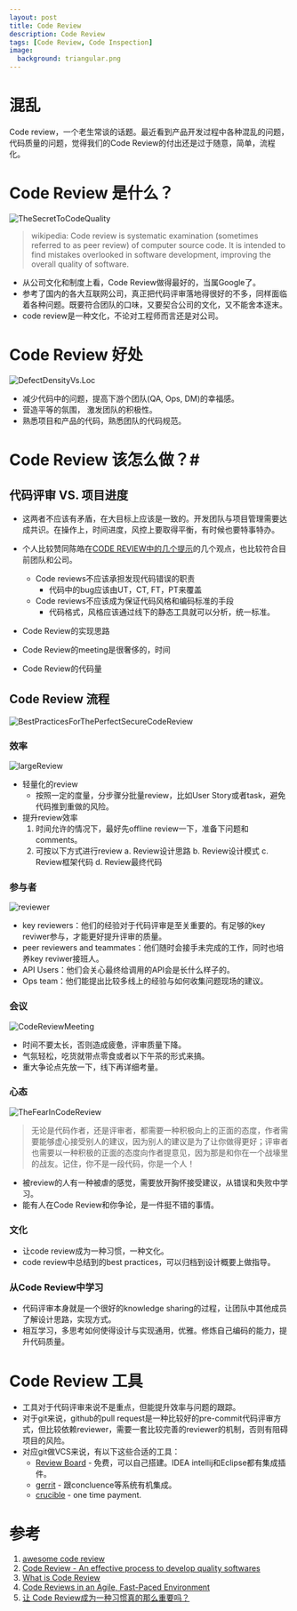 ```yaml
---
layout: post
title: Code Review
description: Code Review
tags: [Code Review, Code Inspection]
image:
  background: triangular.png
---
```


# 混乱 #
Code review，一个老生常谈的话题。最近看到产品开发过程中各种混乱的问题，代码质量的问题，觉得我们的Code Review的付出还是过于随意，简单，流程化。

# Code Review 是什么？ #

![TheSecretToCodeQuality](https://pbs.twimg.com/media/CgAbqE6W4AASmwe.jpg:large)

> wikipedia: Code review is systematic examination (sometimes referred to as peer review) of computer source code. It is intended to find mistakes overlooked in software development, improving the overall quality of software. 

* 从公司文化和制度上看，Code Review做得最好的，当属Google了。
* 参考了国内的各大互联网公司，真正把代码评审落地得很好的不多，同样面临着各种问题。既要符合团队的口味，又要契合公司的文化，又不能舍本逐末。
* code review是一种文化，不论对工程师而言还是对公司。

# Code Review 好处 #

![DefectDensityVs.Loc](https://www.ibm.com/developerworks/rational/library/11-proven-practices-for-peer-review/image001.gif)

* 减少代码中的问题，提高下游个团队(QA, Ops, DM)的幸福感。
* 营造平等的氛围， 激发团队的积极性。
* 熟悉项目和产品的代码，熟悉团队的代码规范。

# Code Review 该怎么做？#

## 代码评审 VS. 项目进度 ##
* 这两者不应该有矛盾，在大目标上应该是一致的。开发团队与项目管理需要达成共识。在操作上，时间进度，风控上要取得平衡，有时候也要特事特办。

* 个人比较赞同陈皓在[CODE REVIEW中的几个提示](https://coolshell.cn/articles/1302.html)的几个观点，也比较符合目前团队和公司。
  - Code reviews不应该承担发现代码错误的职责
    + 代码中的bug应该由UT，CT, FT，PT来覆盖
  - Code reviews不应该成为保证代码风格和编码标准的手段
    + 代码格式，风格应该通过线下的静态工具就可以分析，统一标准。
* Code Review的实现思路
* Code Review的meeting是很奢侈的，时间
* Code Review的代码量

## Code Review 流程 ##

![BestPracticesForThePerfectSecureCodeReview](https://www.checkmarx.com/wp-content/uploads/2016/02/Blog-Headers-6.png)

### 效率 ###

![largeReview](http://s2.quickmeme.com/img/0e/0ee676a657e4f108f1ff2c9a48d35b78823c2d8b9268922d6f5ace8fed9679fe.jpg)

* 轻量化的review
  - 按照一定的度量，分步骤分批量review，比如User Story或者task，避免代码推到重做的风险。
* 提升review效率
  1. 时间允许的情况下，最好先offline review一下，准备下问题和comments。
  2. 可按以下方式进行review
     a. Review设计思路
     b. Review设计模式
     c. Review框架代码
     d. Review最终代码

### 参与者 ###

![reviewer](http://mindbowser.com/wp-content/uploads/2016/07/Basic-Code-Reviewer-Code-Review-Checklist.png)

* key reviewers：他们的经验对于代码评审是至关重要的。有足够的key reviwer参与，才能更好提升评审的质量。
* peer reviewers and teammates：他们随时会接手未完成的工作，同时也培养key reviwer接班人。
* API Users：他们会关心最终给调用的API会是长什么样子的。
* Ops team：他们能提出比较多线上的经验与如何收集问题现场的建议。

### 会议 ###

![CodeReviewMeeting](https://image.slidesharecdn.com/hownottoruncodereviewspdf-141217143831-conversion-gate02/95/how-not-to-run-code-reviews-7-638.jpg?cb=1418827251)

* 时间不要太长，否则造成疲惫，评审质量下降。
* 气氛轻松，吃货就带点零食或者以下午茶的形式来搞。
* 重大争论点先放一下，线下再详细考量。

### 心态 ###

![TheFearInCodeReview](http://mindbowser.com/wp-content/uploads/2016/07/Code-Review-2.jpg)

> 无论是代码作者，还是评审者，都需要一种积极向上的正面的态度，作者需要能够虚心接受别人的建议，因为别人的建议是为了让你做得更好；评审者也需要以一种积极的正面的态度向作者提意见，因为那是和你在一个战壕里的战友。记住，你不是一段代码，你是一个人！

* 被review的人有一种被虐的感觉，需要放开胸怀接受建议，从错误和失败中学习。
* 能有人在Code Review和你争论，是一件挺不错的事情。

### 文化 ###
* 让code review成为一种习惯，一种文化。
* code review中总结到的best practices，可以归档到设计概要上做指导。

### 从Code Review中学习 ###
* 代码评审本身就是一个很好的knowledge sharing的过程，让团队中其他成员了解设计思路，实现方式。
* 相互学习，多思考如何使得设计与实现通用，优雅。修炼自己编码的能力，提升代码质量。

# Code Review 工具 #
* 工具对于代码评审来说不是重点，但能提升效率与问题的跟踪。
* 对于git来说，github的pull request是一种比较好的pre-commit代码评审方式，但比较依赖reviewer，需要一套比较完善的reviewer的机制，否则有阻碍项目的风险。
* 对应git做VCS来说，有以下这些合适的工具：
  - [Review Board](https://www.reviewboard.org/) - 免费，可以自己搭建。IDEA intellij和Eclipse都有集成插件。
  - [gerrit](https://www.gerritcodereview.com/) - 跟concluence等系统有机集成。
  - [crucible](https://www.atlassian.com/software/crucible) - one time payment.

# 参考 #
1. [awesome code review](https://github.com/joho/awesome-code-review)
2. [Code Review - An effective process to develop quality softwares](http://mindbowser.com/code-review/)
3. [What is Code Review](https://smartbear.com/learn/code-review/what-is-code-review/)
4. [Code Reviews in an Agile, Fast-Paced Environment](https://hackernoon.com/code-reviews-in-an-agile-fast-paced-environment-464d5e6ec860)
5. [让 Code Review成为一种习惯真的那么重要吗？](http://www.flickering.cn/uncategorized/2014/08/%E8%AE%A9-code-review%E6%88%90%E4%B8%BA%E4%B8%80%E7%A7%8D%E4%B9%A0%E6%83%AF/)
